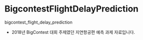 # BigcontestFlightDelayPrediction
bigcontest_flight_delay_prediction

- 2018년 BigContest 대회 주제였던 지연항공편 예측 과제 자료입니다.

